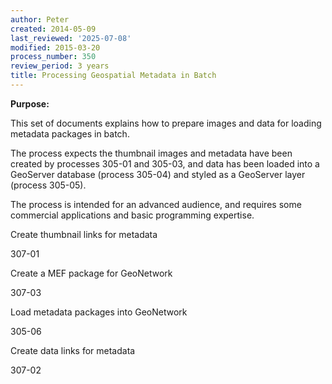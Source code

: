 ```yaml
---
author: Peter
created: 2014-05-09
last_reviewed: '2025-07-08'
modified: 2015-03-20
process_number: 350
review_period: 3 years
title: Processing Geospatial Metadata in Batch
---
```


**Purpose:**

This set of documents explains how to prepare images and data for loading metadata packages in batch.

The process expects the thumbnail images and metadata have been created by processes 305-01 and 305-03, and data has been loaded into a GeoServer database (process 305-04) and styled as a GeoServer layer (process 305-05).

The process is intended for an advanced audience, and requires some commercial applications and basic programming expertise.

Create thumbnail links for metadata

307-01

Create a MEF package for GeoNetwork

307-03

Load metadata packages into GeoNetwork

305-06

Create data links for metadata

307-02